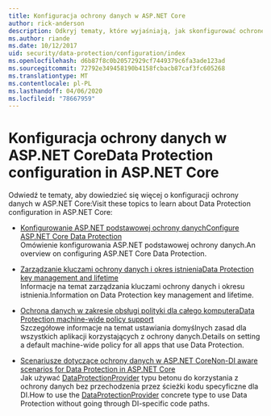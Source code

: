 ```yaml
---
title: Konfiguracja ochrony danych w ASP.NET Core
author: rick-anderson
description: Odkryj tematy, które wyjaśniają, jak skonfigurować ochronę danych w ASP.NET Core.
ms.author: riande
ms.date: 10/12/2017
uid: security/data-protection/configuration/index
ms.openlocfilehash: d6b87f8c0b20572929cf7449379c6fa3ade123ad
ms.sourcegitcommit: 72792e349458190b4158fcbacb87caf3fc605268
ms.translationtype: MT
ms.contentlocale: pl-PL
ms.lasthandoff: 04/06/2020
ms.locfileid: "78667959"
---
```

# <a name="data-protection-configuration-in-aspnet-core"></a><span data-ttu-id="f841b-103">Konfiguracja ochrony danych w ASP.NET Core</span><span class="sxs-lookup"><span data-stu-id="f841b-103">Data Protection configuration in ASP.NET Core</span></span>

<span data-ttu-id="f841b-104">Odwiedź te tematy, aby dowiedzieć się więcej o konfiguracji ochrony danych w ASP.NET Core:</span><span class="sxs-lookup"><span data-stu-id="f841b-104">Visit these topics to learn about Data Protection configuration in ASP.NET Core:</span></span>

* [<span data-ttu-id="f841b-105">Konfigurowanie ASP.NET podstawowej ochrony danych</span><span class="sxs-lookup"><span data-stu-id="f841b-105">Configure ASP.NET Core Data Protection</span></span>](xref:security/data-protection/configuration/overview)  
  <span data-ttu-id="f841b-106">Omówienie konfigurowania ASP.NET podstawowej ochrony danych.</span><span class="sxs-lookup"><span data-stu-id="f841b-106">An overview on configuring ASP.NET Core Data Protection.</span></span>

* [<span data-ttu-id="f841b-107">Zarządzanie kluczami ochrony danych i okres istnienia</span><span class="sxs-lookup"><span data-stu-id="f841b-107">Data Protection key management and lifetime</span></span>](xref:security/data-protection/configuration/default-settings)  
  <span data-ttu-id="f841b-108">Informacje na temat zarządzania kluczami ochrony danych i okresu istnienia.</span><span class="sxs-lookup"><span data-stu-id="f841b-108">Information on Data Protection key management and lifetime.</span></span>

* [<span data-ttu-id="f841b-109">Ochrona danych w zakresie obsługi polityki dla całego komputera</span><span class="sxs-lookup"><span data-stu-id="f841b-109">Data Protection machine-wide policy support</span></span>](xref:security/data-protection/configuration/machine-wide-policy)  
  <span data-ttu-id="f841b-110">Szczegółowe informacje na temat ustawiania domyślnych zasad dla wszystkich aplikacji korzystających z ochrony danych.</span><span class="sxs-lookup"><span data-stu-id="f841b-110">Details on setting a default machine-wide policy for all apps that use Data Protection.</span></span>

* [<span data-ttu-id="f841b-111">Scenariusze dotyczące ochrony danych w ASP.NET Core</span><span class="sxs-lookup"><span data-stu-id="f841b-111">Non-DI aware scenarios for Data Protection in ASP.NET Core</span></span>](xref:security/data-protection/configuration/non-di-scenarios)  
  <span data-ttu-id="f841b-112">Jak używać [DataProtectionProvider](/dotnet/api/Microsoft.AspNetCore.DataProtection.DataProtectionProvider) typu betonu do korzystania z ochrony danych bez przechodzenia przez ścieżki kodu specyficzne dla DI.</span><span class="sxs-lookup"><span data-stu-id="f841b-112">How to use the [DataProtectionProvider](/dotnet/api/Microsoft.AspNetCore.DataProtection.DataProtectionProvider) concrete type to use Data Protection without going through DI-specific code paths.</span></span>
